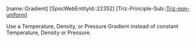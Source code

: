 ﻿---
type: TrizExample
aliases:
- Gradient
license: CC BY-SA 4.0
copyright: https://github.com/SpocWeb
IsDeleted: false
IsReadOnly: false
Confidential: public
tags: 
- Triz/Principle/Example
---
[name::Gradient]
[SpocWebEntityId::22352]
[Triz-Principle-Sub::[Triz-non-uniform](tech/Triz/Sub/Triz-non-uniform.md)]

Use a Temperature, Density, or Pressure Gradient instead of constant Temperature, Density or Pressure.
